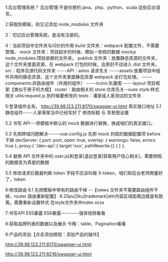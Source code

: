 1:后台管理系统？
后台管理:不是你想的 java、php、python、scala 这些后台语言。




2:获取到模板，别忘记添加 node_modules 文件夹



3：切记后台管理系统，是没有注册的。




4：当前项目中文件夹与问价的作用
build 文件夹：webpack 配置文件，不需要管理。
mock 文件夹：项目起步的时候，模拟一些假的数据 mockjs
node_modules:项目依赖的文件夹。
publick 文件夹：放置静态资源的文件夹，这个文件夹里面资源，在 webpack 打包的时候，会原封不动进入 dist 文件夹。
src：程序员源代码文件夹
-----API：axios 请求先关
-----assets:放置项目中组件共用的静态资源，这个文件夹里面静态资源 webpack 会打包处理。
-----components:非路由组件（共用的组件）
-----icons:矢量图
-----layout 项目框架【类似于房子的大框】
router：路由相关的
store:仓库先关--vuex
style:样式相关
utils:request.js 到时候要修改的
tests：潘家成人家测试的文件夹




5:登录组件业务。
http://39.98.123.211:8170/swagger-ui.html 真实接口地址
5.1 静态组件-----人家骨架当中已经写好了
修改标题 与 背景图设置

5.2 书写 API---把模板中默认的 mock 数据进行替换，换成咱们的真实接口。

5.3 先把跨域问题解决------vue.config.js
先把 mock 的假的数据配置项 before 干掉
devServer: {
port: port,
open: true,
overlay: {
warnings: false,
errors: true
},
proxy:{
'/dev-api':{
target:'xxx',
pathRewrite:{}
}
}
},

5.4 替换 API 文件夹中的 user.js[和登录|退出登录|获取用户信心相关]，需要把假的数据变为真是的数据

5.5 修改请求拦截器判断
token 字段不应该叫做 X-token，咱们和后台老师商量好了，token



6:修改路由
6.1 先把模板中带有的路由干掉 --【views 文件夹不需要路由组件干掉，router 路由重新配置】
6.2Spu|Sku|trademark|attr内容区域距离边框是有距离。需要重新设置样式
在style文件夹中index.scss



7:书写API
ES5暴露 
ES6暴露---------强哥视频看看



8:获取品牌列表的数据以及展示
今晚：table、Pagination看看





9:产品的添加【点击添加按钮：添加产品的操作】


http://39.98.123.211:8170/swagger-ui.html



http://39.98.123.211:8216/swagger-ui.html